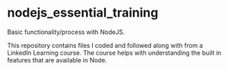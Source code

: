 # nodejs_essential_training
Basic functionality/process with NodeJS.

This repository contains files I coded and followed along with from a LinkedIn Learning course. The course helps with understanding the built in features that are available in Node.

